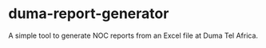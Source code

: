 # duma-report-generator
A simple tool to generate NOC reports from an Excel file at Duma Tel Africa.


